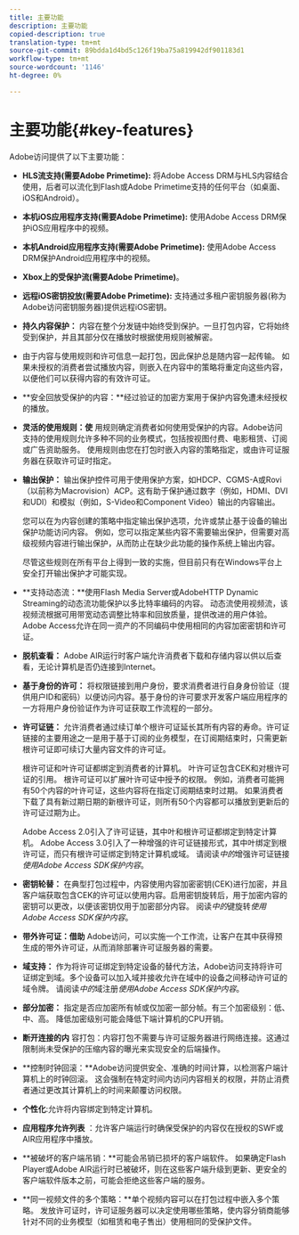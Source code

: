 ```yaml
---
title: 主要功能
description: 主要功能
copied-description: true
translation-type: tm+mt
source-git-commit: 89bdda1d4bd5c126f19ba75a819942df901183d1
workflow-type: tm+mt
source-wordcount: '1146'
ht-degree: 0%

---
```



# 主要功能{#key-features}

Adobe访问提供了以下主要功能：

* **HLS流支持(需要Adobe Primetime):** 将Adobe Access DRM与HLS内容结合使用，后者可以流化到Flash或Adobe Primetime支持的任何平台（如桌面、iOS和Android）。
* **本机iOS应用程序支持(需要Adobe Primetime):** 使用Adobe Access DRM保护iOS应用程序中的视频。
* **本机Android应用程序支持(需要Adobe Primetime):** 使用Adobe Access DRM保护Android应用程序中的视频。
* **Xbox上的受保护流(需要Adobe Primetime)**。
* **远程iOS密钥投放(需要Adobe Primetime):** 支持通过多租户密钥服务器(称为Adobe访问密钥服务器)提供远程iOS密钥。
* **持久内容保护：** 内容在整个分发链中始终受到保护。一旦打包内容，它将始终受到保护，并且其部分仅在播放时根据使用规则被解密。
* 由于内容与使用规则和许可信息一起打包，因此保护总是随内容一起传输。 如果未授权的消费者尝试播放内容，则嵌入在内容中的策略将重定向这些内容，以便他们可以获得内容的有效许可证。
* **安全回放受保护的内容：**经过验证的加密方案用于保护内容免遭未经授权的播放。
* **灵活的使用规则：使** 用规则确定消费者如何使用受保护的内容。Adobe访问支持的使用规则允许多种不同的业务模式，包括按视图付费、电影租赁、订阅或广告资助服务。 使用规则由您在打包时嵌入内容的策略指定，或由许可证服务器在获取许可证时指定。
* **输出保护：** 输出保护控件可用于使用保护方案，如HDCP、CGMS-A或Rovi（以前称为Macrovision）ACP。这有助于保护通过数字（例如，HDMI、DVI和UDI）和模拟（例如，S-Video和Component Video）输出的内容输出。

   您可以在为内容创建的策略中指定输出保护选项，允许或禁止基于设备的输出保护功能访问内容。 例如，您可以指定某些内容不需要输出保护，但需要对高级视频内容进行输出保护，从而防止在缺少此功能的操作系统上输出内容。

   尽管这些规则在所有平台上得到一致的实施，但目前只有在Windows平台上安全打开输出保护才可能实现。

* **支持动态流：**使用Flash Media Server或AdobeHTTP Dynamic Streaming的动态流功能保护以多比特率编码的内容。 动态流使用视频流，该视频流根据可用带宽动态调整比特率和回放质量，提供改进的用户体验。 Adobe Access允许在同一资产的不同编码中使用相同的内容加密密钥和许可证。
* **脱机查看：** Adobe AIR运行时客户端允许消费者下载和存储内容以供以后查看，无论计算机是否仍连接到Internet。
* **基于身份的许可：** 将权限链接到用户身份，要求消费者进行自身身份验证（提供用户ID和密码）以便访问内容。基于身份的许可要求开发客户端应用程序的一方将用户身份验证作为许可证获取工作流程的一部分。
* **许可证链：** 允许消费者通过续订单个根许可证延长其所有内容的寿命。许可证链接的主要用途之一是用于基于订阅的业务模型，在订阅期结束时，只需更新根许可证即可续订大量内容文件的许可证。

   根许可证和叶许可证都绑定到消费者的计算机。 叶许可证包含CEK和对根许可证的引用。 根许可证可以扩展叶许可证中授予的权限。 例如，消费者可能拥有50个内容的叶许可证，这些内容将在指定订阅期结束时过期。 如果消费者下载了具有新过期日期的新根许可证，则所有50个内容都可以播放到更新后的许可证过期为止。

   Adobe Access 2.0引入了许可证链，其中叶和根许可证都绑定到特定计算机。 Adobe Access 3.0引入了一种增强的许可证链接形式，其中叶绑定到根许可证，而只有根许可证绑定到特定计算机或域。 请阅读&#x200B;*中的*&#x200B;增强许可证链接&#x200B;*使用Adobe Access SDK保护内容*。

* **密钥轮替：** 在典型打包过程中，内容使用内容加密密钥(CEK)进行加密，并且客户端获取包含CEK的许可证以使用内容。启用密钥旋转后，用于加密内容的密钥可以更改，以便该密钥仅用于加密部分内容。 阅读&#x200B;*中的*&#x200B;键旋转&#x200B;*使用Adobe Access SDK保护内容*。

* **带外许可证：借助** Adobe访问，可以实施一个工作流，让客户在其中获得预生成的带外许可证，从而消除部署许可证服务器的需要。
* **域支持：** 作为将许可证绑定到特定设备的替代方法，Adobe访问支持将许可证绑定到域。多个设备可以加入域并接收允许在域中的设备之间移动许可证的域令牌。 请阅读&#x200B;*中的*&#x200B;域注册&#x200B;*使用Adobe Access SDK保护内容*。

* **部分加密：** 指定是否应加密所有帧或仅加密一部分帧。有三个加密级别：低、中、高。 降低加密级别可能会降低下端计算机的CPU开销。
* **断开连接的内** 容打包：内容打包不需要与许可证服务器进行网络连接。这通过限制尚未受保护的压缩内容的曝光来实现安全的后端操作。
* **控制时钟回滚：**Adobe访问提供安全、准确的时间计算，以检测客户端计算机上的时钟回滚。 这会强制在特定时间内访问内容相关的权限，并防止消费者通过更改其计算机上的时间来颠覆访问权限。
* **个性化**:允许将内容绑定到特定计算机。
* **应用程序允许列表** ：允许客户端运行时确保受保护的内容仅在授权的SWF或AIR应用程序中播放。
* **被破坏的客户端吊销：**可能会吊销已损坏的客户端软件。 如果确定Flash Player或Adobe AIR运行时已被破坏，则在这些客户端升级到更新、更安全的客户端软件版本之前，可能会拒绝这些客户端的服务。
* **同一视频文件的多个策略：**单个视频内容可以在打包过程中嵌入多个策略。 发放许可证时，许可证服务器可以决定使用哪些策略，使内容分销商能够针对不同的业务模型（如租赁和电子售出）使用相同的受保护文件。

